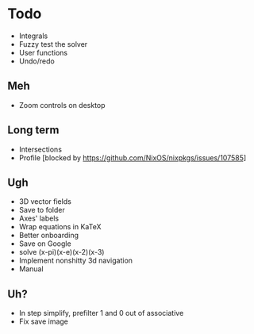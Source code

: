 # Todo
* Integrals
* Fuzzy test the solver
* User functions
* Undo/redo

## Meh
* Zoom controls on desktop

## Long term
* Intersections
* Profile [blocked by https://github.com/NixOS/nixpkgs/issues/107585]

## Ugh
* 3D vector fields
* Save to folder
* Axes' labels
* Wrap equations in KaTeX
* Better onboarding
* Save on Google
* solve (x-pi)(x-e)(x-2)(x-3)
* Implement nonshitty 3d navigation
* Manual

## Uh?
* In step simplify, prefilter 1 and 0 out of associative
* Fix save image
